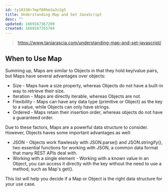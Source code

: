 ```yaml
---
id: ty18338r7mpf80hm3a3z2g5
title: Understanding Map and Set JavaScript
desc: ""
updated: 1669167367209
created: 1669167355784
---
```


> https://www.taniarascia.com/understanding-map-and-set-javascript/

## When to Use Map

Summing up, Maps are similar to Objects in that they hold key/value pairs, but Maps have several advantages over objects:

- Size - Maps have a size property, whereas Objects do not have a built-in way to retrieve their size.
- Iteration - Maps are directly iterable, whereas Objects are not.
- Flexibility - Maps can have any data type (primitive or Object) as the key to a value, while Objects can only have strings.
- Ordered - Maps retain their insertion order, whereas objects do not have a guaranteed order.

Due to these factors, Maps are a powerful data structure to consider. However, Objects haves some important advantages as well:

- JSON - Objects work flawlessly with JSON.parse() and JSON.stringify(), two essential functions for working with JSON, a common data format that many REST APIs deal with.
- Working with a single element - Working with a known value in an Object, you can access it directly with the key without the need to use a method, such as Map's get().

This list will help you decide if a Map or Object is the right data structure for your use case.
